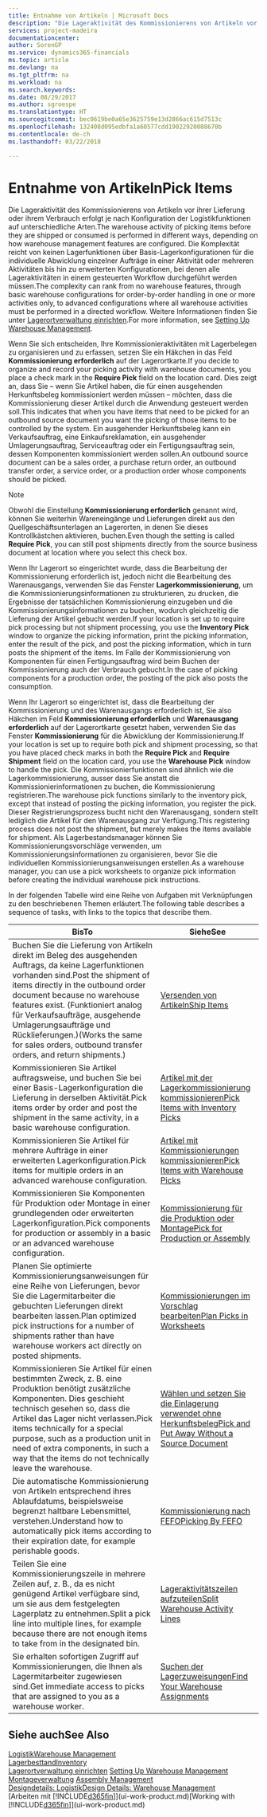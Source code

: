 ```yaml
---
title: Entnahme von Artikeln | Microsoft Docs
description: "Die Lageraktivität des Kommissionierens von Artikeln vor ihrer Lieferung oder ihrem Verbrauch erfolgt je nach Konfiguration der Logistikfunktionen auf unterschiedliche Arten. Die Komplexität der [Einrichtung](../configure-warehouse-processes.md) reicht von keinen Lagerfunktionen über grundlegende Lagerfunktionen für die individuelle Abwicklung einzelner Aufträge in einer Aktivität oder mehreren Aktivitäten bis hin zu erweiterten Konfigurationen, bei denen alle Lageraktivitäten in einem gesteuerten Workflow durchgeführt werden müssen."
services: project-madeira
documentationcenter: 
author: SorenGP
ms.service: dynamics365-financials
ms.topic: article
ms.devlang: na
ms.tgt_pltfrm: na
ms.workload: na
ms.search.keywords: 
ms.date: 08/29/2017
ms.author: sgroespe
ms.translationtype: HT
ms.sourcegitcommit: bec0619be0a65e3625759e13d2866ac615d7513c
ms.openlocfilehash: 132408d095edbfa1a60577cdd19022920088670b
ms.contentlocale: de-ch
ms.lasthandoff: 03/22/2018

---
```

# <a name="pick-items"></a><span data-ttu-id="f9c75-104">Entnahme von Artikeln</span><span class="sxs-lookup"><span data-stu-id="f9c75-104">Pick Items</span></span>
<span data-ttu-id="f9c75-105">Die Lageraktivität des Kommissionierens von Artikeln vor ihrer Lieferung oder ihrem Verbrauch erfolgt je nach Konfiguration der Logistikfunktionen auf unterschiedliche Arten.</span><span class="sxs-lookup"><span data-stu-id="f9c75-105">The warehouse activity of picking items before they are shipped or consumed is performed in different ways, depending on how warehouse management features are configured.</span></span> <span data-ttu-id="f9c75-106">Die Komplexität reicht von keinen Lagerfunktionen über Basis-Lagerkonfigurationen für die individuelle Abwicklung einzelner Aufträge in einer Aktivität oder mehreren Aktivitäten bis hin zu erweiterten Konfigurationen, bei denen alle Lageraktivitäten in einem gesteuerten Workflow durchgeführt werden müssen.</span><span class="sxs-lookup"><span data-stu-id="f9c75-106">The complexity can rank from no warehouse features, through basic warehouse configurations for order-by-order handling in one or more activities only, to advanced configurations where all warehouse activities must be performed in a directed workflow.</span></span> <span data-ttu-id="f9c75-107">Weitere Informationen finden Sie unter [Lagerortverwaltung einrichten](warehouse-setup-warehouse.md).</span><span class="sxs-lookup"><span data-stu-id="f9c75-107">For more information, see [Setting Up Warehouse Management](warehouse-setup-warehouse.md).</span></span>

<span data-ttu-id="f9c75-108">Wenn Sie sich entscheiden, Ihre Kommissionieraktivitäten mit Lagerbelegen zu organisieren und zu erfassen, setzen Sie ein Häkchen in das Feld **Kommissionierung erforderlich** auf der Lagerortkarte.</span><span class="sxs-lookup"><span data-stu-id="f9c75-108">If you decide to organize and record your picking activity with warehouse documents, you place a check mark in the **Require Pick** field on the location card.</span></span> <span data-ttu-id="f9c75-109">Dies zeigt an, dass Sie – wenn Sie Artikel haben, die für einen ausgehenden Herkunftsbeleg kommissioniert werden müssen – möchten, dass die Kommissionierung dieser Artikel durch die Anwendung gesteuert werden soll.</span><span class="sxs-lookup"><span data-stu-id="f9c75-109">This indicates that when you have items that need to be picked for an outbound source document you want the picking of those items to be controlled by the system.</span></span> <span data-ttu-id="f9c75-110">Ein ausgehender Herkunftsbeleg kann ein Verkaufsauftrag, eine Einkaufsreklamation, ein ausgehender Umlagerungsauftrag, Serviceauftrag oder ein Fertigungsauftrag sein, dessen Komponenten kommissioniert werden sollen.</span><span class="sxs-lookup"><span data-stu-id="f9c75-110">An outbound source document can be a sales order, a purchase return order, an outbound transfer order, a service order, or a production order whose components should be picked.</span></span>

> [!NOTE]
> <span data-ttu-id="f9c75-111">Obwohl die Einstellung **Kommissionierung erforderlich** genannt wird, können Sie weiterhin Wareneingänge und Lieferungen direkt aus den Quellgeschäftsunterlagen an Lagerorten, in denen Sie dieses Kontrollkästchen aktivieren, buchen.</span><span class="sxs-lookup"><span data-stu-id="f9c75-111">Even though the setting is called **Require Pick**, you can still post shipments directly from the source business document at location where you select this check box.</span></span>

<span data-ttu-id="f9c75-112">Wenn Ihr Lagerort so eingerichtet wurde, dass die Bearbeitung der Kommissionierung erforderlich ist, jedoch nicht die Bearbeitung des Warenausgangs, verwenden Sie das Fenster **Lagerkommissionierung**, um die Kommissionierungsinformationen zu strukturieren, zu drucken, die Ergebnisse der tatsächlichen Kommissionierung einzugeben und die Kommissionierungsinformationen zu buchen, wodurch gleichzeitig die Lieferung der Artikel gebucht werden.</span><span class="sxs-lookup"><span data-stu-id="f9c75-112">If your location is set up to require pick processing but not shipment processing, you use the **Inventory Pick** window to organize the picking information, print the picking information, enter the result of the pick, and post the picking information, which in turn posts the shipment of the items.</span></span> <span data-ttu-id="f9c75-113">Im Falle der Kommissionierung von Komponenten für einen Fertigungsauftrag wird beim Buchen der Kommissionierung auch der Verbrauch gebucht.</span><span class="sxs-lookup"><span data-stu-id="f9c75-113">In the case of picking components for a production order, the posting of the pick also posts the consumption.</span></span>

<span data-ttu-id="f9c75-114">Wenn Ihr Lagerort so eingerichtet ist, dass die Bearbeitung der Kommissionierung und des Warenausgangs erforderlich ist, Sie also Häkchen im Feld **Kommissionierung erforderlich** und **Warenausgang erforderlich** auf der Lagerortkarte gesetzt haben, verwenden Sie das Fenster **Kommissionierung** für die Abwicklung der Kommissionierung.</span><span class="sxs-lookup"><span data-stu-id="f9c75-114">If your location is set up to require both pick and shipment processing, so that you have placed check marks in both the **Require Pick** and **Require Shipment** field on the location card, you use the **Warehouse Pick** window to handle the pick.</span></span> <span data-ttu-id="f9c75-115">Die Kommissionierfunktionen sind ähnlich wie die Lagerkommissionierung, ausser dass Sie anstatt die Kommissionierinformationen zu buchen, die Kommissionierung registrieren.</span><span class="sxs-lookup"><span data-stu-id="f9c75-115">The warehouse pick functions similarly to the inventory pick, except that instead of posting the picking information, you register the pick.</span></span> <span data-ttu-id="f9c75-116">Dieser Registrierungsprozess bucht nicht den Warenausgang, sondern stellt lediglich die Artikel für den Warenausgang zur Verfügung.</span><span class="sxs-lookup"><span data-stu-id="f9c75-116">This registering process does not post the shipment, but merely makes the items available for shipment.</span></span> <span data-ttu-id="f9c75-117">Als Lagerbestandsmanager können Sie Kommissionierungsvorschläge verwenden, um Kommissionierungsinformationen zu organisieren, bevor Sie die individuellen Kommissionierungsanweisungen erstellen.</span><span class="sxs-lookup"><span data-stu-id="f9c75-117">As a warehouse manager, you can use a pick worksheets to organize pick information before creating the individual warehouse pick instructions.</span></span>

<span data-ttu-id="f9c75-118">In der folgenden Tabelle wird eine Reihe von Aufgaben mit Verknüpfungen zu den beschriebenen Themen erläutert.</span><span class="sxs-lookup"><span data-stu-id="f9c75-118">The following table describes a sequence of tasks, with links to the topics that describe them.</span></span>   

|<span data-ttu-id="f9c75-119">**Bis**</span><span class="sxs-lookup"><span data-stu-id="f9c75-119">**To**</span></span>|<span data-ttu-id="f9c75-120">**Siehe**</span><span class="sxs-lookup"><span data-stu-id="f9c75-120">**See**</span></span>|
|------------|-------------|  
|<span data-ttu-id="f9c75-121">Buchen Sie die Lieferung von Artikeln direkt im Beleg des ausgehenden Auftrags, da keine Lagerfunktionen vorhanden sind.</span><span class="sxs-lookup"><span data-stu-id="f9c75-121">Post the shipment of items directly in the outbound order document because no warehouse features exist.</span></span> <span data-ttu-id="f9c75-122">(Funktioniert analog für Verkaufsaufträge, ausgehende Umlagerungsaufträge und Rücklieferungen.)</span><span class="sxs-lookup"><span data-stu-id="f9c75-122">(Works the same for sales orders, outbound transfer orders, and return shipments.)</span></span>|[<span data-ttu-id="f9c75-123">Versenden von Artikeln</span><span class="sxs-lookup"><span data-stu-id="f9c75-123">Ship Items</span></span>](warehouse-how-ship-items.md)|  
|<span data-ttu-id="f9c75-124">Kommissionieren Sie Artikel auftragsweise, und buchen Sie bei einer Basis-Lagerkonfiguration die Lieferung in derselben Aktivität.</span><span class="sxs-lookup"><span data-stu-id="f9c75-124">Pick items order by order and post the shipment in the same activity, in a basic warehouse configuration.</span></span>|[<span data-ttu-id="f9c75-125">Artikel mit der Lagerkommissionierung kommissionieren</span><span class="sxs-lookup"><span data-stu-id="f9c75-125">Pick Items with Inventory Picks</span></span>](warehouse-how-to-pick-items-with-inventory-picks.md)|
|<span data-ttu-id="f9c75-126">Kommissionieren Sie Artikel für mehrere Aufträge in einer erweiterten Lagerkonfiguration.</span><span class="sxs-lookup"><span data-stu-id="f9c75-126">Pick items for multiple orders in an advanced warehouse configuration.</span></span>|[<span data-ttu-id="f9c75-127">Artikel mit Kommissionierungen kommissionieren</span><span class="sxs-lookup"><span data-stu-id="f9c75-127">Pick Items with Warehouse Picks</span></span>](warehouse-how-to-pick-items-for-warehouse-shipment.md)|  
|<span data-ttu-id="f9c75-128">Kommissionieren Sie Komponenten für Produktion oder Montage in einer grundlegenden oder erweiterten Lagerkonfiguration.</span><span class="sxs-lookup"><span data-stu-id="f9c75-128">Pick components for production or assembly in a basic or an advanced warehouse configuration.</span></span>|[<span data-ttu-id="f9c75-129">Kommissionierung für die Produktion oder Montage</span><span class="sxs-lookup"><span data-stu-id="f9c75-129">Pick for Production or Assembly</span></span>](warehouse-how-to-pick-for-production.md)|  
|<span data-ttu-id="f9c75-130">Planen Sie optimierte Kommissionierungsanweisungen für eine Reihe von Lieferungen, bevor Sie die Lagermitarbeiter die gebuchten Lieferungen direkt bearbeiten lassen.</span><span class="sxs-lookup"><span data-stu-id="f9c75-130">Plan optimized pick instructions for a number of shipments rather than have warehouse workers act directly on posted shipments.</span></span>|[<span data-ttu-id="f9c75-131">Kommissionierungen im Vorschlag bearbeiten</span><span class="sxs-lookup"><span data-stu-id="f9c75-131">Plan Picks in Worksheets</span></span>](warehouse-how-to-plan-picks-in-worksheets.md)|  
|<span data-ttu-id="f9c75-132">Kommissionieren Sie Artikel für einen bestimmten Zweck, z. B. eine Produktion benötigt zusätzliche Komponenten. Dies geschieht technisch gesehen so, dass die Artikel das Lager nicht verlassen.</span><span class="sxs-lookup"><span data-stu-id="f9c75-132">Pick items technically for a special purpose, such as a production unit in need of extra components, in such a way that the items do not technically leave the warehouse.</span></span>|[<span data-ttu-id="f9c75-133">Wählen und setzen Sie die Einlagerung verwendet ohne Herkunftsbeleg</span><span class="sxs-lookup"><span data-stu-id="f9c75-133">Pick and Put Away Without a Source Document</span></span>](warehouse-how-to-create-put-aways-from-internal-put-aways.md)|
|<span data-ttu-id="f9c75-134">Die automatische Kommissionierung von Artikeln entsprechend ihres Ablaufdatums, beispielsweise begrenzt haltbare Lebensmittel, verstehen.</span><span class="sxs-lookup"><span data-stu-id="f9c75-134">Understand how to automatically pick items according to their expiration date, for example perishable goods.</span></span>|[<span data-ttu-id="f9c75-135">Kommissionierung nach FEFO</span><span class="sxs-lookup"><span data-stu-id="f9c75-135">Picking By FEFO</span></span>](warehouse-picking-by-fefo.md)|
|<span data-ttu-id="f9c75-136">Teilen Sie eine Kommissionierungszeile in mehrere Zeilen auf, z. B., da es nicht genügend Artikel verfügbare sind, um sie aus dem festgelegten Lagerplatz zu entnehmen.</span><span class="sxs-lookup"><span data-stu-id="f9c75-136">Split a pick line into multiple lines, for example because there are not enough items to take from in the designated bin.</span></span>|[<span data-ttu-id="f9c75-137">Lageraktivitätszeilen aufzuteilen</span><span class="sxs-lookup"><span data-stu-id="f9c75-137">Split Warehouse Activity Lines</span></span>](warehouse-how-to-split-warehouse-activity-lines.md)|
|<span data-ttu-id="f9c75-138">Sie erhalten sofortigen Zugriff auf Kommissionierungen, die Ihnen als Lagermitarbeiter zugewiesen sind.</span><span class="sxs-lookup"><span data-stu-id="f9c75-138">Get immediate access to picks that are assigned to you as a warehouse worker.</span></span>|[<span data-ttu-id="f9c75-139">Suchen der Lagerzuweisungen</span><span class="sxs-lookup"><span data-stu-id="f9c75-139">Find Your Warehouse Assignments</span></span>](warehouse-how-to-find-your-warehouse-assignments.md)|  

## <a name="see-also"></a><span data-ttu-id="f9c75-140">Siehe auch</span><span class="sxs-lookup"><span data-stu-id="f9c75-140">See Also</span></span>  
[<span data-ttu-id="f9c75-141">Logistik</span><span class="sxs-lookup"><span data-stu-id="f9c75-141">Warehouse Management</span></span>](warehouse-manage-warehouse.md)  
[<span data-ttu-id="f9c75-142">Lagerbesttand</span><span class="sxs-lookup"><span data-stu-id="f9c75-142">Inventory</span></span>](inventory-manage-inventory.md)  
<span data-ttu-id="f9c75-143">[Lagerortverwaltung einrichten](warehouse-setup-warehouse.md)   </span><span class="sxs-lookup"><span data-stu-id="f9c75-143">[Setting Up Warehouse Management](warehouse-setup-warehouse.md)   </span></span>  
<span data-ttu-id="f9c75-144">[Montageverwaltung](assembly-assemble-items.md)  </span><span class="sxs-lookup"><span data-stu-id="f9c75-144">[Assembly Management](assembly-assemble-items.md)  </span></span>  
[<span data-ttu-id="f9c75-145">Designdetails: Logistik</span><span class="sxs-lookup"><span data-stu-id="f9c75-145">Design Details: Warehouse Management</span></span>](design-details-warehouse-management.md)  
<span data-ttu-id="f9c75-146">[Arbeiten mit [!INCLUDE[d365fin](includes/d365fin_md.md)]](ui-work-product.md)</span><span class="sxs-lookup"><span data-stu-id="f9c75-146">[Working with [!INCLUDE[d365fin](includes/d365fin_md.md)]](ui-work-product.md)</span></span>

